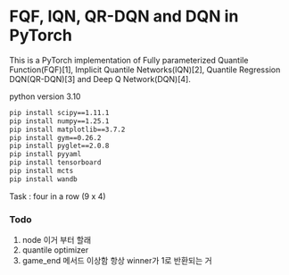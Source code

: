 # FQF, IQN, QR-DQN and DQN in PyTorch

This is a PyTorch implementation of Fully parameterized Quantile Function(FQF)[1], Implicit Quantile Networks(IQN)[2], Quantile Regression DQN(QR-DQN)[3] and Deep Q Network(DQN)[4].

python version 3.10

```bash
pip install scipy==1.11.1
pip install numpy==1.25.1
pip install matplotlib==3.7.2
pip install gym==0.26.2
pip install pyglet==2.0.8
pip install pyyaml
pip install tensorboard
pip install mcts
pip install wandb
```

Task : four in a row (9 x 4)


### Todo

1. node 이거 부터 할래
2. quantile optimizer
3. game_end 메서드 이상함 항상 winner가 1로 반환되는 거




